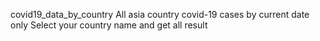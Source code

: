 covid19_data_by_country
All asia country covid-19 cases by current date only
Select your country name and get all result
